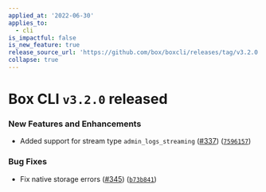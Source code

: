 ```yaml
---
applied_at: '2022-06-30'
applies_to:
  - cli
is_impactful: false
is_new_feature: true
release_source_url: 'https://github.com/box/boxcli/releases/tag/v3.2.0'
collapse: true
---
```


# Box CLI `v3.2.0` released

### New Features and Enhancements

* Added support for stream type `admin_logs_streaming` ([#337][1]) ([`7596157`][2])

### Bug Fixes

* Fix native storage errors ([#345][3]) ([`b73b841`][4])

[1]: https://github.com/box/boxcli/issues/337

[2]: https://github.com/box/boxcli/commit/7596157e3a72ef152be44a04198e38d6c57de250

[3]: https://github.com/box/boxcli/issues/345

[4]: https://github.com/box/boxcli/commit/b73b841224ad7f5bb543c92962adb7fc5960bb8c
